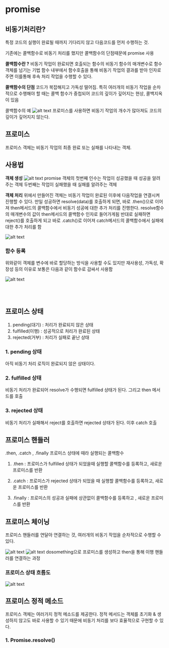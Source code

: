 # promise 

## 비동기처리란?
특정 코드의 실행이 완료될 때까지 기다리지 않고 다음코드를 먼저 수행하는 것.

기존에는 콜백함수로 비동기 처리를 했지만 콜백함수의 단점때문에 promise 사용

<b>콜백함수란 ?</b> 비동기 작업이 완료되면 호출되는 함수의 비동기 함수의 매개변수로 함수 객체를 넘기는 기법 
함수 내부에서 함수호출을 통해 비동기 작업의 결과를 받아 인자로 주면 이를통해 후속 처리 작업을 수행할 수 있다. 

<b> 콜백함수의 단점 </b> 
코드가 복잡해지고 가독성 떨어짐. 특히 여러개의 비동기 작업을 순차적으로 수행해야 할 때는 콜백 함수가 중첩되어 코드의 깊이가 깊어지는 현상, 콜백지옥이 있음 

콜백함수의 예 
![alt text](image.png)
프로미스를 사용하면 비동기 작업의 개수가 많아져도 코드의 깊이가 깊어지지 않는다.


## 프로미스 
프로미스 객체는 비동기 작업의 최종 완료 또는 실패를 나타내는 객체. 

## 사용법 
<b>객체 생성</b> 
![alt text](image-1.png)
promise 객체의 첫번째 인수는 작업이 성공했을 때 성공을 알려주는 객체 
두번째는 작업이 실패했을 때 실패를 알려주는 객체 

<b>객체 처리</b>
위에서 만들어진 객체는 비동기 작업이 완료된 이후에 다음작업을 연결시켜 진행할 수 있다. 
만일 성공하면 resolve(data)를 호출하게 되면, 바로 .then()으로 이어져 then메서드의 콜백함수에서 비동기 성공에 대한 추가 처리를 진행한다. resolve함수의 매개변수의 값이 then메서드의 콜백함수 인자로 들어가게됨
반대로 실패하면 reject()를 호출하게 되고 바로 .catch()로 이어져 catch메서드의 콜백함수에서 실패에 대한 추가 처리를 함 

![alt text](image-2.png)

### 함수 등록 
위와같이 객체를 변수에 바로 할당하는 방식을 사용할 수도 있지만 재사용성, 가독성, 확장성 등의 이유로 보통은 다음과 같이 함수로 감싸서 사용함 

![alt text](image-3.png)

<br><br>

## 프로미스 상태 
1. pending(대기) : 처리가 완료되지 않은 상태 
2. fulfilled(이행) : 성공적으로 처리가 완료된 상태 
3. rejected(거부) : 처리가 실패로 끝난 상태 


### 1. pending 상태
아직 비동기 처리 로직이 완료되지 않은 상태이다. 


### 2. fulfilled 상태 
비동기 처리가 완료되어 resolve가 수행되면 fulfilled 상태가 된다. 그리고 then 메서드를 호출

### 3. rejected 상태 
비동기 처리가 실패해서 reject를 호출하면 rejected 상태가 된다. 
이후 catch 호출


## 프로미스 핸들러
.then, .catch , .finally 프로미스 상태에 때라 실행되는 콜백함수 

1. .then : 프로미스가 fulfilled 상태가 되었을때 실행할 콜백함수를 등록하고, 새로운 프로미스를 반환

2. .catch : 프로미스가 rejected 상태가 되었을 때 실행할 콜백함수를 등록하고, 새로운 프로미스를 반환 

3. .finally : 프로미스의 성공과 실패에 상관없이 콜백함수를 등록하고 , 새로운 프로미스를 반환 



## 프로미스 체이닝
프로미스 핸들러를 연달아 연결하는 것, 여러개의 비동기 작업을 순차적으로 수행할 수 있다. 


![alt text](image-4.png)
![alt text](image-5.png)
dosomething으로 프로미스를 생성하고 then을 통해 이행 핸들러를 연결하는 과정 

### 프로미스 상태 흐름도
![alt text](image-6.png)


## 프로미스 정적 메소드 
프로미스 객체는 여러가지 정적 메소드를 제공한다. 정적 메서드는 객체를 초기화 & 생성하지 않고도 바로 사용할 수 있기 때문에 비동기 처리를 보다 효율적으로 구현할 수 있다. 

### 1. Promise.resolve()

